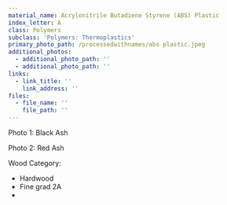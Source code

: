 ```yaml
---
material_name: Acrylonitrile Butadiene Styrene (ABS) Plastic
index_letter: A
class: Polymers
subclass: 'Polymers: Thermoplastics'
primary_photo_path: /processedwithnames/abs plastic.jpeg
additional_photos:
  - additional_photo_path: ''
  - additional_photo_path: ''
links:
  - link_title: ''
    link_address: ''
files:
  - file_name: ''
    file_path: ''
---
```


Photo 1: Black Ash

Photo 2: Red Ash

Wood Category:

* Hardwood
* Fine grad 2A
* &nbsp;
